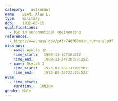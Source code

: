 ```yaml
---
category:	astronaut
name:	BEAN, Alan L.
type:	military
dob:	1932-03-15
qualifications:
  - BSc in aeronautical engineering
references:
  - http://www.nasa.gov/pdf/740566main_current.pdf
missions:
  - name: Apollo 12
    time_start:   1969-11-14T16:22Z
    time_end:     1969-11-24T20:58:25Z
  - name: Skylab 3
    time_start:   1973-07-28T11:10:50Z
    time_end:     1973-09-25T22:19:52Z
evas:
  - time_start: 
    duration:   10h26m
gender:	Male
---
```

